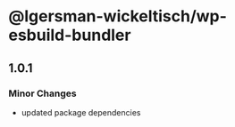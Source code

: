 # @lgersman-wickeltisch/wp-esbuild-bundler

## 1.0.1

### Minor Changes

- updated package dependencies

